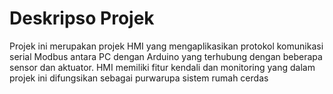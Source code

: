 # Deskripso Projek
Projek ini merupakan projek HMI yang mengaplikasikan protokol komunikasi serial Modbus antara PC dengan Arduino yang terhubung dengan beberapa sensor dan aktuator. HMI memiliki fitur kendali dan monitoring yang dalam projek ini difungsikan sebagai purwarupa sistem rumah cerdas
